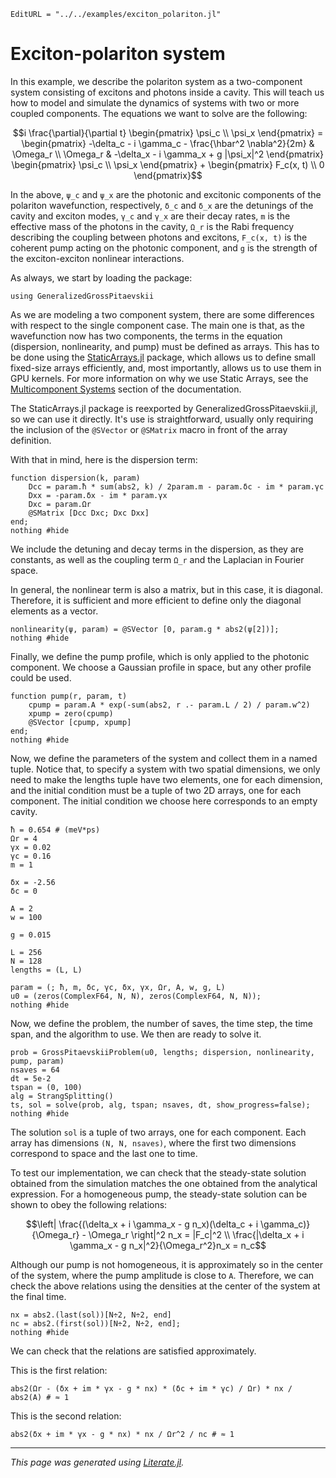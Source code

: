 ```@meta
EditURL = "../../examples/exciton_polariton.jl"
```

# Exciton-polariton system

In this example, we describe the polariton system as a two-component system consisting of excitons and photons inside a cavity.
This will teach us how to model and simulate the dynamics of systems with two or more coupled components.
The equations we want to solve are the following:

```math
i \frac{\partial}{\partial t} \begin{pmatrix} \psi_c \\ \psi_x \end{pmatrix} =
\begin{pmatrix} -\delta_c - i \gamma_c - \frac{\hbar^2 \nabla^2}{2m} & \Omega_r \\
\Omega_r & -\delta_x - i \gamma_x + g |\psi_x|^2 \end{pmatrix}
\begin{pmatrix} \psi_c \\ \psi_x \end{pmatrix}
+ \begin{pmatrix} F_c(x, t) \\ 0 \end{pmatrix}
```

In the above, `ψ_c` and `ψ_x` are the photonic and excitonic components of the polariton wavefunction, respectively,
`δ_c` and `δ_x` are the detunings of the cavity and exciton modes, `γ_c` and `γ_x` are their decay rates, `m` is the effective mass of the photons in the cavity,
`Ω_r` is the Rabi frequency describing the coupling between photons and excitons,
`F_c(x, t)` is the coherent pump acting on the photonic component, and `g` is the strength of the exciton-exciton nonlinear interactions.

As always, we start by loading the package:

````@example exciton_polariton
using GeneralizedGrossPitaevskii
````

As we are modeling a two component system, there are some differences with respect to the single component case.
The main one is that, as the wavefunction now has two components,
the terms in the equation (dispersion, nonlinearity, and pump) must be defined as arrays.
This has to be done using the [StaticArrays.jl](https://github.com/JuliaArrays/StaticArrays.jl) package,
which allows us to define small fixed-size arrays efficiently, and, most importantly,
allows us to use them in GPU kernels.
For more information on why we use Static Arrays, see the [Multicomponent Systems](@ref) section of the documentation.

The StaticArrays.jl package is reexported by GeneralizedGrossPitaevskii.jl, so we can use it directly.
It's use is straightforward, usually only requiring the inclusion of the `@SVector` or `@SMatrix` macro in front of the array definition.

With that in mind, here is the dispersion term:

````@example exciton_polariton
function dispersion(k, param)
    Dcc = param.ħ * sum(abs2, k) / 2param.m - param.δc - im * param.γc
    Dxx = -param.δx - im * param.γx
    Dxc = param.Ωr
    @SMatrix [Dcc Dxc; Dxc Dxx]
end;
nothing #hide
````

We include the detuning and decay terms in the dispersion, as they are constants, as well as the coupling term `Ω_r` and the Laplacian in Fourier space.

In general, the nonlinear term is also a matrix, but in this case, it is diagonal.
Therefore, it is sufficient and more efficient to define only the diagonal elements as a vector.

````@example exciton_polariton
nonlinearity(ψ, param) = @SVector [0, param.g * abs2(ψ[2])];
nothing #hide
````

Finally, we define the pump profile, which is only applied to the photonic component.
We choose a Gaussian profile in space, but any other profile could be used.

````@example exciton_polariton
function pump(r, param, t)
    cpump = param.A * exp(-sum(abs2, r .- param.L / 2) / param.w^2)
    xpump = zero(cpump)
    @SVector [cpump, xpump]
end;
nothing #hide
````

Now, we define the parameters of the system and collect them in a named tuple.
Notice that, to specify a system with two spatial dimensions, we only need to make the lengths tuple have two elements, one for each dimension,
and the initial condition must be a tuple of two 2D arrays, one for each component.
The initial condition we choose here corresponds to an empty cavity.

````@example exciton_polariton
ħ = 0.654 # (meV*ps)
Ωr = 4
γx = 0.02
γc = 0.16
m = 1

δx = -2.56
δc = 0

A = 2
w = 100

g = 0.015

L = 256
N = 128
lengths = (L, L)

param = (; ħ, m, δc, γc, δx, γx, Ωr, A, w, g, L)
u0 = (zeros(ComplexF64, N, N), zeros(ComplexF64, N, N));
nothing #hide
````

Now, we define the problem, the number of saves, the time step, the time span, and the algorithm to use.
We then are ready to solve it.

````@example exciton_polariton
prob = GrossPitaevskiiProblem(u0, lengths; dispersion, nonlinearity, pump, param)
nsaves = 64
dt = 5e-2
tspan = (0, 100)
alg = StrangSplitting()
ts, sol = solve(prob, alg, tspan; nsaves, dt, show_progress=false);
nothing #hide
````

The solution `sol` is a tuple of two arrays, one for each component.
Each array has dimensions `(N, N, nsaves)`, where the first two dimensions correspond to space and the last one to time.

To test our implementation, we can check that the steady-state solution obtained from the simulation matches the one obtained from the analytical expression.
For a homogeneous pump, the steady-state solution can be shown to obey the following relations:
```math
\left| \frac{(\delta_x + i \gamma_x - g n_x)(\delta_c + i \gamma_c)}{\Omega_r} - \Omega_r \right|^2 n_x = |F_c|^2 \\
\frac{|\delta_x + i \gamma_x - g n_x|^2}{\Omega_r^2}n_x = n_c
```

Although our pump is not homogeneous, it is approximately so in the center of the system, where the pump amplitude is close to `A`.
Therefore, we can check the above relations using the densities at the center of the system at the final time.

````@example exciton_polariton
nx = abs2.(last(sol))[N÷2, N÷2, end]
nc = abs2.(first(sol))[N÷2, N÷2, end];
nothing #hide
````

We can check that the relations are satisfied approximately.

This is the first relation:

````@example exciton_polariton
abs2(Ωr - (δx + im * γx - g * nx) * (δc + im * γc) / Ωr) * nx / abs2(A) # ≈ 1
````

This is the second relation:

````@example exciton_polariton
abs2(δx + im * γx - g * nx) * nx / Ωr^2 / nc # ≈ 1
````

---

*This page was generated using [Literate.jl](https://github.com/fredrikekre/Literate.jl).*

